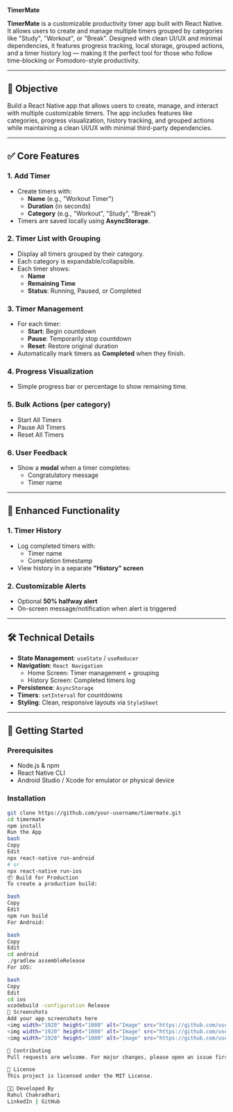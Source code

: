  **<b>TimerMate</b>**

**TimerMate** is a customizable productivity timer app built with React Native. It allows users to create and manage multiple timers grouped by categories like "Study", "Workout", or "Break". Designed with clean UI/UX and minimal dependencies, it features progress tracking, local storage, grouped actions, and a timer history log — making it the perfect tool for those who follow time-blocking or Pomodoro-style productivity.

---

## 🧠 Objective

Build a React Native app that allows users to create, manage, and interact with multiple customizable timers. The app includes features like categories, progress visualization, history tracking, and grouped actions while maintaining a clean UI/UX with minimal third-party dependencies.

---

## ✅ Core Features

### 1. Add Timer
- Create timers with:
  - **Name** (e.g., "Workout Timer")
  - **Duration** (in seconds)
  - **Category** (e.g., "Workout", "Study", "Break")
- Timers are saved locally using **AsyncStorage**.



### 2. Timer List with Grouping
- Display all timers grouped by their category.
- Each category is expandable/collapsible.
- Each timer shows:
  - **Name**
  - **Remaining Time**
  - **Status**: Running, Paused, or Completed

### 3. Timer Management
- For each timer:
  - **Start**: Begin countdown
  - **Pause**: Temporarily stop countdown
  - **Reset**: Restore original duration
- Automatically mark timers as **Completed** when they finish.

### 4. Progress Visualization
- Simple progress bar or percentage to show remaining time.

### 5. Bulk Actions (per category)
- Start All Timers
- Pause All Timers
- Reset All Timers

### 6. User Feedback
- Show a **modal** when a timer completes:
  - Congratulatory message
  - Timer name

---

## 🌟 Enhanced Functionality

### 1. Timer History
- Log completed timers with:
  - Timer name
  - Completion timestamp
- View history in a separate **"History" screen**

### 2. Customizable Alerts
- Optional **50% halfway alert**
- On-screen message/notification when alert is triggered

---

## 🛠️ Technical Details

- **State Management**: `useState` / `useReducer`
- **Navigation**: `React Navigation`
  - Home Screen: Timer management + grouping
  - History Screen: Completed timers log
- **Persistence**: `AsyncStorage`
- **Timers**: `setInterval` for countdowns
- **Styling**: Clean, responsive layouts via `StyleSheet`

---

## 🚀 Getting Started

### Prerequisites
- Node.js & npm
- React Native CLI
- Android Studio / Xcode for emulator or physical device

### Installation

```bash
git clone https://github.com/your-username/timermate.git
cd timermate
npm install
Run the App
bash
Copy
Edit
npx react-native run-android
# or
npx react-native run-ios
📦 Build for Production
To create a production build:

bash
Copy
Edit
npm run build
For Android:

bash
Copy
Edit
cd android
./gradlew assembleRelease
For iOS:

bash
Copy
Edit
cd ios
xcodebuild -configuration Release
📸 Screenshots
Add your app screenshots here
<img width="1920" height="1080" alt="Image" src="https://github.com/user-attachments/assets/12f72bef-c9f6-4ac6-bfd8-0bec58095086" />
<img width="1920" height="1080" alt="Image" src="https://github.com/user-attachments/assets/2b4f4ccb-9dcf-4ff8-b1e7-4ef1eb75ba80" />
<img width="1920" height="1080" alt="Image" src="https://github.com/user-attachments/assets/f37f4066-43ae-4de2-a113-324e0f733694" />

🙌 Contributing
Pull requests are welcome. For major changes, please open an issue first to discuss what you’d like to change.

📄 License
This project is licensed under the MIT License.

👨‍💻 Developed By
Rahul Chakradhari
LinkedIn | GitHub


